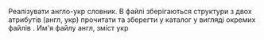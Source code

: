 Реалізувати англо-укр словник. В файлі зберігаються структури з двох атрибутів (англ, укр) прочитати та зберегти у каталог у вигляді окремих файлів . Им'я файлу англ, зміст укр
